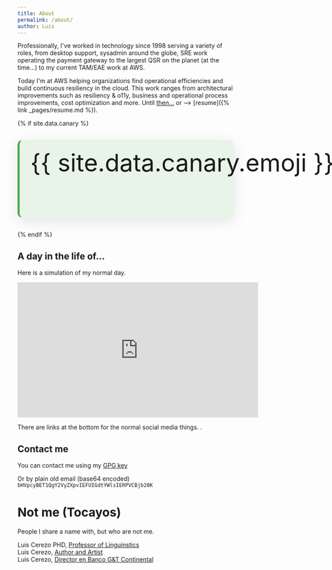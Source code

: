 ```yaml
---
title: About
permalink: /about/
author: Luis
---
```


Professionally, I've worked in technology since 1998 serving a variety of roles, from desktop support, sysadmin around the globe, SRE work operating the payment gateway to the largest QSR on the planet (at the time...) to my current TAM/EAE work at AWS.

Today I'm at AWS helping organizations find operational efficiencies and build continuous resiliency in the cloud. This work ranges from architectural improvements such as resiliency & o11y, business and operational process improvements, cost optimization and more. 
Until [then...](https://www.linkedin.com/in/luiscerezo/) or --> [resume]({% link _pages/resume.md %}).

{% if site.data.canary %}
<div style="background: rgba(200, 230, 201, 0.4); backdrop-filter: blur(10px); -webkit-backdrop-filter: blur(10px); border: 1px solid rgba(255,255,255,0.3); border-left: 5px solid #4caf50; border-radius: 12px; padding: 25px; margin: 30px 0; box-shadow: 0 8px 32px rgba(0,0,0,0.1);">
  <div style="display: flex; align-items: flex-start; gap: 25px;">
    <div style="font-size: 4em; line-height: 1; flex-shrink: 0;">{{ site.data.canary.emoji }}</div>
    <div style="flex: 1;">
      <div style="font-size: 1.1em; line-height: 1.6;">
        {{ site.data.canary.text }}
      </div>
      <div style="margin-top: 15px; font-size: 0.9em; color: #555; border-top: 1px solid rgba(76, 175, 80, 0.3); padding-top: 10px;">
        <strong>Last updated:</strong> {{ site.data.canary.date }}
      </div>
    </div>
  </div>
</div>
{% endif %}

## A day in the life of...
Here is a simulation of my normal day.

<iframe width="560" height="315" src="https://www.youtube.com/embed/rQ_agtEFI5E" title="YouTube video player" frameborder="0" allow="accelerometer; autoplay; clipboard-write; encrypted-media; gyroscope; picture-in-picture; web-share" allowfullscreen></iframe>


There are links at the bottom for the normal social media things. .
## Contact me
You can contact me using my [GPG key](/gpgpub.txt) 

Or by plain old email (base64 encoded) `bHVpcyBET1QgY2VyZXpvIEFUIGdtYWlsIERPVCBjb20K`


# Not me (Tocayos)
People I share a name with, but who are not me.

Luis Cerezo PHD, [Professor of Linguinstics](https://www.linkedin.com/in/luiscerezophd/)  
Luis Cerezo, [Author and Artist](https://www.linkedin.com/in/lcerezo/)  
Luis Cerezo, [Director en Banco G&T Continental](https://www.linkedin.com/in/luis-roberto-cerezo-316b75133/)
